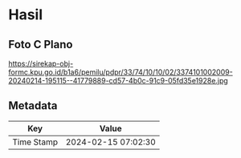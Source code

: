 # Hasil

## Foto C Plano

https://sirekap-obj-formc.kpu.go.id/b1a6/pemilu/pdpr/33/74/10/10/02/3374101002009-20240214-195115--41779889-cd57-4b0c-91c9-05fd35e1928e.jpg


## Metadata

| Key        | Value               |
| ---------- | ------------------- |
| Time Stamp | 2024-02-15 07:02:30 |



